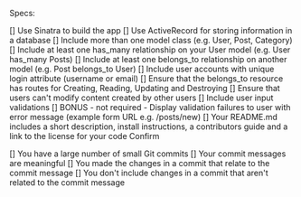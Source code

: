 Specs:

 [] Use Sinatra to build the app
 [] Use ActiveRecord for storing information in a database
 [] Include more than one model class (e.g. User, Post, Category)
 [] Include at least one has_many relationship on your User model (e.g. User has_many Posts)
 [] Include at least one belongs_to relationship on another model (e.g. Post belongs_to User)
 [] Include user accounts with unique login attribute (username or email)
 [] Ensure that the belongs_to resource has routes for Creating, Reading, Updating and Destroying
 [] Ensure that users can't modify content created by other users
 [] Include user input validations
 [] BONUS - not required - Display validation failures to user with error message (example form URL e.g. /posts/new)
 [] Your README.md includes a short description, install instructions, a contributors guide and a link to the license for your code
Confirm

 [] You have a large number of small Git commits
 [] Your commit messages are meaningful
 [] You made the changes in a commit that relate to the commit message
 [] You don't include changes in a commit that aren't related to the commit message
